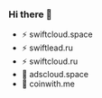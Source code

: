 ### Hi there 👋


- ⚡ swiftcloud.space
- ⚡ swiftlead.ru
- ⚡ swiftcloud.ru
- 🤔 adscloud.space
- 🤔 coinwith.me
<!--
**IsaevDimka/isaevdimka** is a ✨ _special_ ✨ repository because its `README.md` (this file) appears on your GitHub profile.

Here are some ideas to get you started:

- 🔭 I’m currently working on ...
- 🌱 I’m currently learning ...
- 👯 I’m looking to collaborate on ...
- 🤔 I’m looking for help with ...
- 💬 Ask me about ...
- 📫 How to reach me: ...
- 😄 Pronouns: ...
- ⚡ Fun fact: ...
-->
